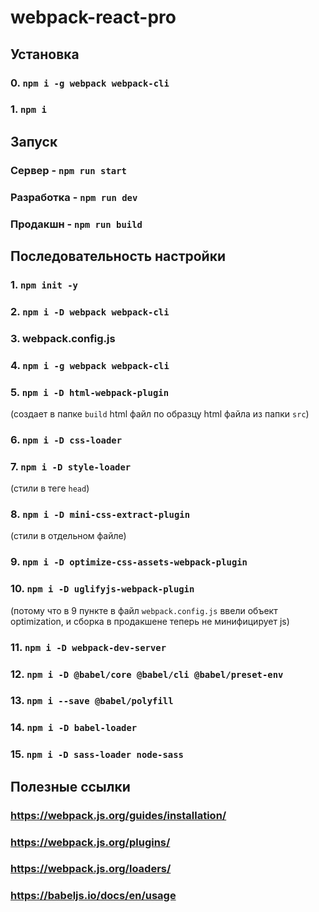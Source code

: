 # webpack-react-pro

## Установка

### 0. `npm i -g webpack webpack-cli`

### 1. `npm i`

## Запуск

### Сервер - `npm run start`

### Разработка - `npm run dev`

### Продакшн - `npm run build`

## Последовательность настройки

### 1. `npm init -y`

### 2. `npm i -D webpack webpack-cli`

### 3. webpack.config.js

### 4. `npm i -g webpack webpack-cli`

### 5. `npm i -D html-webpack-plugin`

(создает в папке `build` html файл по образцу html файла из папки `src`)

### 6. `npm i -D css-loader`

### 7. `npm i -D style-loader`

(стили в теге `head`)

### 8. `npm i -D mini-css-extract-plugin`

(стили в отдельном файле)

### 9. `npm i -D optimize-css-assets-webpack-plugin`

### 10. `npm i -D uglifyjs-webpack-plugin`

(потому что в 9 пункте в файл `webpack.config.js` ввели объект optimization, и сборка в продакшене теперь не минифицирует js)

### 11. `npm i -D webpack-dev-server`

### 12. `npm i -D @babel/core @babel/cli @babel/preset-env`

### 13. `npm i --save @babel/polyfill`

### 14. `npm i -D babel-loader`

### 15. `npm i -D sass-loader node-sass`


## Полезные ссылки

### https://webpack.js.org/guides/installation/

### https://webpack.js.org/plugins/

### https://webpack.js.org/loaders/

### https://babeljs.io/docs/en/usage